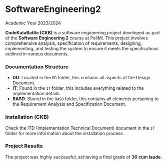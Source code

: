 # SoftwareEngineering2
Academic Year 2023/2024

**CodeKataBattle (CKB)** is a software engineering project developed as part of the **Software Engineering 2** course at PoliMi. This project involves comprehensive analysis, specification of requirements, designing, implementing, and testing the system to ensure it meets the specifications outlined in various documents.

### Documentation Structure
- **DD**: Located in the `DD` folder, this contains all aspects of the Design Document.
- **IT**: Found in the `IT` folder, this includes everything related to the implementation details.
- **RASD**: Stored in the `RASD` folder, this contains all elements pertaining to the Requirement Analysis and Specification Document.

### Installation (CKB)
Check the ITD (Implementation Technical Document) document in the `IT` folder for more information about the installation process.

### Project Results
The project was highly successful, achieving a final grade of **30 cum laude**.
